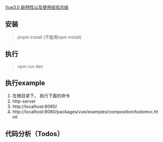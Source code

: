 [Vue3.0 新特性以及使用经验总结](https://juejin.cn/post/6940454764421316644?share_token=84b767ec-549d-4fb1-98be-b7d5beeca80d)

## 安装
> pnpm install (不能用npm install)
## 执行
> npm run dev 

## 执行example
1. 在根目录下， 执行下面的命令
2. http-server 
3. http://localhost:8080/
4. http://localhost:8080/packages/vue/examples/composition/todomvc.html

## 代码分析（Todos）




